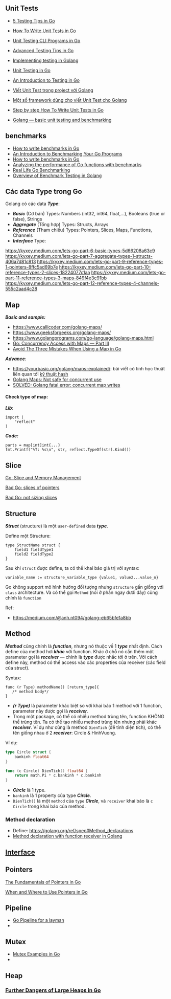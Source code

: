 ## Unit Tests

- [5 Testing Tips in Go](https://medium0.com/star-gazers/5-testing-tips-in-go-3b7f79a546da)

- [How To Write Unit Tests in Go](https://www.digitalocean.com/community/tutorials/how-to-write-unit-tests-in-go-using-go-test-and-the-testing-package)

- [Unit Testing CLI Programs in Go](https://medium.com/swlh/unit-testing-cli-programs-in-go-6275c85af2e7)

- [Advanced Testing Tips in Go](https://medium0.com/@mert-akkaya/advanced-testing-tips-in-go-1b4d8eec82a0)

- [Implementing testing in Golang](https://dev.to/lucasnevespereira/implementing-testing-in-golang-4mcp)

- [Unit Testing in Go](https://www.pullrequest.com/blog/unit-testing-in-go/)

- [An Introduction to Testing in Go](https://tutorialedge.net/golang/intro-testing-in-go/)

- [Viết Unit Test trong project với Golang](https://viblo.asia/p/viet-unit-test-trong-project-voi-golang-bWrZnXv95xw)

- [Một số framework dùng cho viết Unit Test cho Golang](https://www.tma.vn/Hoi-dap/Cam-nang-nghe-nghiep/Golang-va-Unit-test/25459)

- [Step by step How To Write Unit Tests in Go](https://www.digitalocean.com/community/tutorials/how-to-write-unit-tests-in-go-using-go-test-and-the-testing-package)

- [Golang — basic unit testing and benchmarking](https://sherryalex29.medium.com/golang-basic-unit-testing-and-benchmarking-10ce064f1081)

## benchmarks

- [How to write benchmarks in Go](https://dave.cheney.net/2013/06/30/how-to-write-benchmarks-in-go)
- [An Introduction to Benchmarking Your Go Programs](https://tutorialedge.net/golang/benchmarking-your-go-programs/)
- [How to write benchmarks in Go](https://progolang.com/how-to-write-benchmarks-in-go/)
- [Analyzing the performance of Go functions with benchmarks](https://medium.com/justforfunc/analyzing-the-performance-of-go-functions-with-benchmarks-60b8162e61c6)
- [Real Life Go Benchmarking](https://www.cloudbees.com/blog/real-life-go-benchmarking/)
- [Overview of Benchmark Testing in Golang](https://www.geeksforgeeks.org/overview-of-benchmark-testing-in-golang/)

## Các data Type trong Go
Golang có các data ***Type***:
- ***Basic*** (Cơ bản) Types: Numbers (int32, int64, float,...), Booleans (true or false), Strings
- ***Aggregate*** (Tổng hợp) Types: Structs, Arrays
- ***Reference*** (Tham chiếu) Types: Pointers, Slices, Maps, Functions, Channels
- ***Interface*** Type:

https://kyxey.medium.com/lets-go-part-6-basic-types-5d66208a63c9
https://kyxey.medium.com/lets-go-part-7-aggregate-types-1-structs-406a7d81c813
https://kyxey.medium.com/lets-go-part-9-reference-types-1-pointers-8ffc5ad69b7e
https://kyxey.medium.com/lets-go-part-10-reference-types-2-slices-18224077c1aa
https://kyxey.medium.com/lets-go-part-11-reference-types-3-maps-849f4e3c91bb
https://kyxey.medium.com/lets-go-part-12-reference-types-4-channels-555c2aad4c28


## Map

***Basic and sample:***

- https://www.callicoder.com/golang-maps/
- https://www.geeksforgeeks.org/golang-maps/
- https://www.golangprograms.com/go-language/golang-maps.html
- [Go: Concurrency Access with Maps — Part III](https://medium.com/a-journey-with-go/go-concurrency-access-with-maps-part-iii-8c0a0e4eb27e)
- [Avoid The Three Mistakes When Using a Map in Go](https://levelup.gitconnected.com/avoid-the-three-mistakes-when-using-a-map-in-go-699435db226c)


***Advance***:
- https://yourbasic.org/golang/maps-explained/: bài viết có tính học thuật liên quan tới [kỹ thuật hash](https://yourbasic.org/algorithms/hash-tables-explained/)
- [Golang Maps: Not safe for concurrent use](https://golangbyexample.com/go-maps-concurrency/)
- [SOLVED: Golang fatal error: concurrent map writes](https://ashish.one/blogs/fatal-error-concurrent-map-writes/)

#### Check type of map:
***Lib***:
```
import (
	"reflect"
)
```

***Code:***

```
parts = map[int]int{...}
fmt.Printf("%T: %s\n", str, reflect.TypeOf(str).Kind())
```

## Slice

[Go: Slice and Memory Management](https://medium.com/a-journey-with-go/go-slice-and-memory-management-670498bb52be)

[Bad Go: slices of pointers](https://medium.com/@philpearl/bad-go-slices-of-pointers-ed3c06b8bb41)

[Bad Go: not sizing slices](https://medium.com/swlh/bad-go-not-sizing-slices-aed1b01cff83)


## Structure
***Struct*** (structure) là một `user-defined` data ***type***.

Define một Structure:

```
type StructName struct {
    field1 fieldType1
    field2 fieldType2
}
```

Sau khi `struct` được define, ta có thể khai báo giá trị với syntax:

```
variable_name := structure_variable_type {value1, value2...value_n}
```
Go không support mô hình hướng đối tượng nhưng `structure` gần giống với `class` architecture. Và có thể gọi `Method` (nói ở phần ngay dưới đây) cũng chính là `function`

Ref:
- https://medium.com/@anh.nt094/golang-eb65bfe1a8bb


## Method

***Method*** cũng chính là ***function***, nhưng nó thuộc về 1 ***type*** nhất định. Cách define của method hơi ***khác*** với function. Khác ở chỗ nó cần thêm một parameter gọi là ***receiver*** — chính là ***type*** được nhắc tới ở trên. Với cách define này, method có thể access vào các properties của receiver (các field của struct).

Syntax:
```
func (r Type) methodName() [return_type]{
   /* method body*/
}
```
- ***(r Type)*** là parameter khác biệt so với khai báo 1 method với 1 function, parameter này được gọi là ***receiver***.
- Trong một package, có thể có nhiều method trùng tên, function KHÔNG thể trùng tên. Ta có thể tạo nhiều method trùng tên nhưng phải khác ***receiver***. Ví dụ như cùng là method `DienTich` (để tính diện tích), có thể tên giống nhau ở 2 ***receiver***: Circle & HinhVuong.

Ví dụ:

```go
type Circle struct {
	bankinh float64
}

func (c Circle) DienTich() float64 {
	return math.Pi * c.bankinh * c.bankinh
}

```
- ***Circle*** là 1 type.
- `bankinh` là 1 property của type ***Circle***.
- `DienTich()` là một `method` của `type` ***Circle***, và `receiver` khai báo là `c Circle`  trong khai báo của method.


### Method declaration
- Define: https://golang.org/ref/spec#Method_declarations
- [Method declaration with function receiver in Golang](https://pgillich.medium.com/method-declaration-with-function-receiver-in-golang-7f5531ded97d)


## [Interface](https://github.com/mtchuyen/Golang-Tips/blob/master/Golang-basic/interface.md)

## Pointers

[The Fundamentals of Pointers in Go](https://betterprogramming.pub/pointers-in-go-9aa5c0682a)

[When and Where to Use Pointers in Go](https://towardsdev.com/when-and-where-to-use-pointers-in-go-7e89643a2c9)


## Pipeline
- [Go Pipeline for a layman](https://anupamgogoi.medium.com/go-pipeline-for-a-layman-4791fb4f1e2d)
- 

## Mutex
- [Mutex Examples in Go](https://levelup.gitconnected.com/mutex-examples-in-go-ad7c440461a4)
- 

## Heap

### [Further Dangers of Large Heaps in Go](https://syslog.ravelin.com/further-dangers-of-large-heaps-in-go-7a267b57d487)

